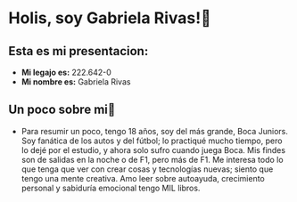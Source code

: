 <h1> Holis, soy Gabriela Rivas!🥰</h1>

## Esta es mi presentacion:

- **Mi legajo es:** 222.642-0
- **Mi nombre es:** Gabriela Rivas

## Un poco sobre mi🌼
- Para resumir un poco, tengo 18 años, soy del más grande, Boca Juniors. Soy fanática de los autos y del fútbol; lo practiqué mucho tiempo, pero lo dejé por el estudio, y ahora solo sufro cuando juega Boca. Mis findes son de salidas en la noche o de F1, pero más de F1. Me interesa todo lo que tenga que ver con crear cosas y tecnologías nuevas; siento que tengo una mente creativa. Amo leer sobre autoayuda, crecimiento personal y sabiduría emocional tengo MIL libros.
